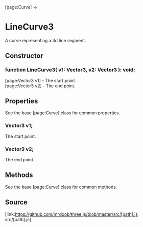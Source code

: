 [page:Curve] →

# LineCurve3

A curve representing a 3d line segment.

## Constructor

###  function LineCurve3( v1: Vector3, v2: Vector3 ): void;

[page:Vector3 v1] – The start point.  
[page:Vector3 v2] - The end point.

## Properties

See the base [page:Curve] class for common properties.

###  Vector3 v1;

The start point.

###  Vector3 v2;

The end point.

## Methods

See the base [page:Curve] class for common methods.

## Source

[link:https://github.com/mrdoob/three.js/blob/master/src/[path].js
src/[path].js]

